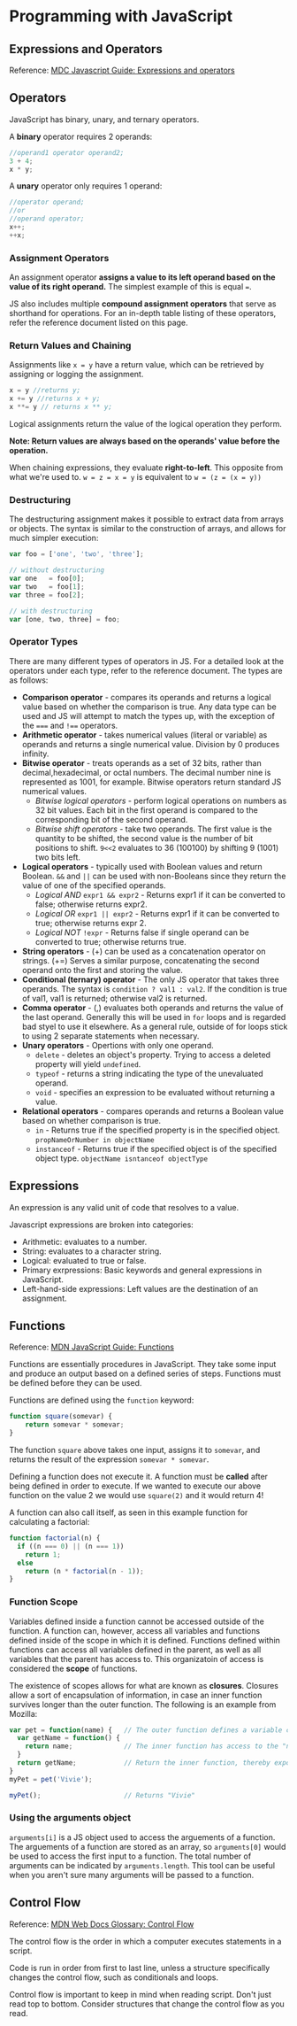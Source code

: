 # Programming with JavaScript

## Expressions and Operators

Reference: [MDC Javascript Guide: Expressions and operators](https://developer.mozilla.org/en-US/docs/Web/JavaScript/Guide/Expressions_and_Operators)

## Operators

JavaScript has binary, unary, and ternary operators.

A **binary** operator requires 2 operands:

```js
//operand1 operator operand2;
3 + 4;
x * y;
```

A **unary** operator only requires 1 operand:

```js
//operator operand;
//or
//operand operator;
x++;
++x;
```

### Assignment Operators

An assignment operator **assigns a value to its left operand based on the value of its right operand.** The simplest example of this is equal `=`.

JS also includes multiple **compound assignment operators** that serve as shorthand for operations. For an in-depth table listing of these operators, refer the reference document listed on this page.

### Return Values and Chaining

Assignments like `x = y` have a return value, which can be retrieved by assigning or logging the assignment.

```js
x = y //returns y;
x += y //returns x + y;
x **= y // returns x ** y;
```

Logical assignments return the value of the logical operation they perform.

**Note: Return values are always based on the operands' value before the operation.**

When chaining expressions, they evaluate **right-to-left**. This opposite from what we're used to. `w = z = x = y` is equivalent to `w = (z = (x = y))`

### Destructuring

The destructuring assignment makes it possible to extract data from arrays or objects. The syntax is similar to the construction of arrays, and allows for much simpler execution:

```js
var foo = ['one', 'two', 'three'];

// without destructuring
var one   = foo[0];
var two   = foo[1];
var three = foo[2];

// with destructuring
var [one, two, three] = foo;

```

### Operator Types

There are many different types of operators in JS. For a detailed look at the operators under each type, refer to the reference document. The types are as follows:

- **Comparison operator** - compares its operands and returns a logical value based on whether the comparison is true. Any data type can be used and JS will attempt to match the types up, with the exception of the `===` and `!==` operators.
- **Arithmetic operator** - takes numerical values (literal or variable) as operands and returns a single numerical value. Division by 0 produces infinity.
- **Bitwise operator** - treats operands as a set of 32 bits, rather than decimal,hexadecimal, or octal numbers. The decimal number nine is represented as 1001, for example. Bitwise operators return standard JS numerical values.
  - *Bitwise logical operators* - perform logical operations on numbers as 32 bit values. Each bit in the first operand is compared to the corresponding bit of the second operand.
  - *Bitwise shift operators* - take two operands. The first value is the quantity to be shifted, the second value is the number of bit positions to shift. `9<<2` evaluates to 36 (100100) by shifting 9 (1001) two bits left.
- **Logical operators** - typically used with Boolean values and return Boolean. `&&` and `||` can be used with non-Booleans since they return the value of one of the specified operands.
  - *Logical AND* `expr1 && expr2` - Returns expr1 if it can be converted to false; otherwise returns expr2.
  - *Logical OR* `expr1 || expr2` - Returns expr1 if it can be converted to true; otherwise returns expr 2.
  - *Logical NOT* `!expr` - Returns false if single operand can be converted to true; otherwise returns true.
- **String operators** - (+) can be used as a concatenation operator on strings. (+=) Serves a similar purpose, concatenating the second operand onto the first and storing the value.
- **Conditional (ternary) operator** - The only JS operator that takes three operands. The syntax is `condition ? val1 : val2`. If the condition is true of val1, val1 is returned; otherwise val2 is returned.
- **Comma operator** - (,) evaluates both operands and returns the value of the last operand. Generally this will be used in `for` loops and is regarded bad styel to use it elsewhere. As a general rule, outside of for loops stick to using 2 separate statements when necessary.
- **Unary operators** - Opertions with only one operand.
  - `delete` - deletes an object's property. Trying to access a deleted property will yield `undefined`.
  - `typeof` - returns a string indicating the type of the unevaluated operand.
  - `void` - specifies an expression to be evaluated without returning a value.
- **Relational operators** - compares operands and returns a Boolean value based on whether comparison is true.
  - `in` - Returns true if the specified property is in the specified object. `propNameOrNumber in objectName`
  - `instanceof` - Returns true if the specified object is of the specified object type. `objectName isntanceof objectType`

## Expressions

An expression is any valid unit of code that resolves to a value.

Javascript expressions are broken into categories:

- Arithmetic: evaluates to a number.
- String: evaluates to a character string.
- Logical: evaluated to true or false.
- Primary exrpressions: Basic keywords and general expressions in JavaScript.
- Left-hand-side expressions: Left values are the destination of an assignment.

## Functions

Reference: [MDN JavaScript Guide: Functions](https://developer.mozilla.org/en-US/docs/Web/JavaScript/Guide/Functions)

Functions are essentially procedures in JavaScript. They take some input and produce an output based on a defined series of steps. Functions must be defined before they can be used.

Functions are defined using the `function` keyword:

```js
function square(somevar) {
    return somevar * somevar;
}
```

The function `square` above takes one input, assigns it to `somevar`, and returns the result of the expression `somevar * somevar`.

Defining a function does not execute it. A function must be **called** after being defined in order to execute. If we wanted to execute our above function on the value 2 we would use `square(2)` and it would return 4!

A function can also call itself, as seen in this example function for calculating a factorial:

```js
function factorial(n) {
  if ((n === 0) || (n === 1))
    return 1;
  else
    return (n * factorial(n - 1));
}
```

### Function Scope

Variables defined inside a function cannot be accessed outside of the function. A function can, however, access all variables and functions defined inside of the scope in which it is defined. Functions defined within functions can access all variables defined in the parent, as well as all variables that the parent has access to. This organizatoin of access is considered the **scope** of functions.

The existence of scopes allows for what are known as **closures**. Closures allow a sort of encapsulation of information, in case an inner function survives longer than the outer function. The following is an example from Mozilla:

```js
var pet = function(name) {   // The outer function defines a variable called "name"
  var getName = function() {
    return name;             // The inner function has access to the "name" variable of the outer function
  }
  return getName;            // Return the inner function, thereby exposing it to outer scopes
}
myPet = pet('Vivie');

myPet();                     // Returns "Vivie"
```

### Using the arguments object

`arguments[i]` is a JS object used to access the arguements of a function. The arguements of a function are stored as an array, so `arguments[0]` would be used to access the first input to a function. The total number of arguments can be indicated by `arguments.length`. This tool can be useful when you aren't sure many arguments will be passed to a function.

## Control Flow

Reference: [MDN Web Docs Glossary: Control Flow](https://developer.mozilla.org/en-US/docs/Glossary/Control_flow)

The control flow is the order in which a computer executes statements in a script.

Code is run in order from first to last line, unless a structure specifically changes the control flow, such as conditionals and loops.

Control flow is important to keep in mind when reading script. Don't just read top to bottom. Consider structures that change the control flow as you read.
